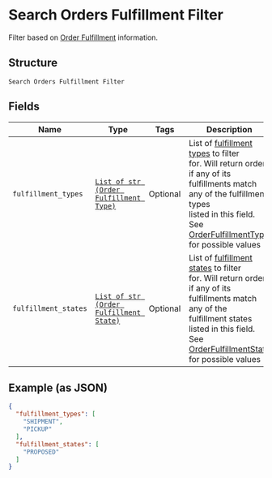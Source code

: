 
# Search Orders Fulfillment Filter

Filter based on [Order Fulfillment](#type-orderfulfillment) information.

## Structure

`Search Orders Fulfillment Filter`

## Fields

| Name | Type | Tags | Description |
|  --- | --- | --- | --- |
| `fulfillment_types` | [`List of str (Order Fulfillment Type)`](/doc/models/order-fulfillment-type.md) | Optional | List of [fulfillment types](#type-orderfulfillmenttype) to filter<br>for. Will return orders if any of its fulfillments match any of the fulfillment types<br>listed in this field.<br>See [OrderFulfillmentType](#type-orderfulfillmenttype) for possible values |
| `fulfillment_states` | [`List of str (Order Fulfillment State)`](/doc/models/order-fulfillment-state.md) | Optional | List of [fulfillment states](#type-orderfulfillmentstate) to filter<br>for. Will return orders if any of its fulfillments match any of the<br>fulfillment states listed in this field.<br>See [OrderFulfillmentState](#type-orderfulfillmentstate) for possible values |

## Example (as JSON)

```json
{
  "fulfillment_types": [
    "SHIPMENT",
    "PICKUP"
  ],
  "fulfillment_states": [
    "PROPOSED"
  ]
}
```

